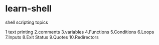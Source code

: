 # learn-shell

shell scripting topics

1 text printing
2.comments
3.variables
4.Functions
5.Conditions
6.Loops
7.Inputs
8.Exit Status
9.Quotes
10.Redirectors